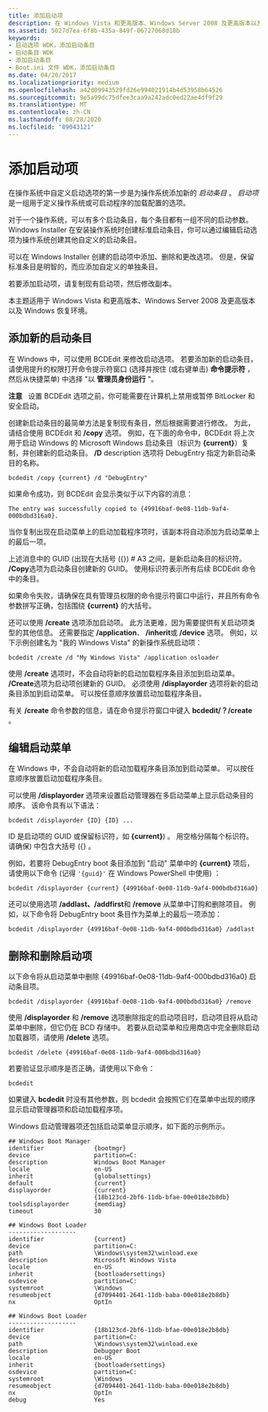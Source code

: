```yaml
---
title: 添加启动项
description: 在 Windows Vista 和更高版本、Windows Server 2008 及更高版本以及 Windows 恢复环境中添加启动项
ms.assetid: 5027d7ea-6f8b-435a-849f-06727068d18b
keywords:
- 启动选项 WDK，添加启动条目
- 启动条目 WDK
- 添加启动条目
- Boot.ini 文件 WDK，添加启动条目
ms.date: 04/20/2017
ms.localizationpriority: medium
ms.openlocfilehash: a42d09943529fd26e994021914b4d53958b64526
ms.sourcegitcommit: 9e5a99dc75dfee3caa9a242adc0ed22ae4df9f29
ms.translationtype: MT
ms.contentlocale: zh-CN
ms.lasthandoff: 08/28/2020
ms.locfileid: "89043121"
---
```

# <a name="adding-boot-entries"></a>添加启动项


在操作系统中自定义启动选项的第一步是为操作系统添加新的 *启动条目* 。 *启动项*是一组用于定义操作系统或可启动程序的加载配置的选项。

对于一个操作系统，可以有多个启动条目，每个条目都有一组不同的启动参数。 Windows Installer 在安装操作系统时创建标准启动条目，你可以通过编辑启动选项为操作系统创建其他自定义的启动条目。

可以在 Windows Installer 创建的启动项中添加、删除和更改选项。 但是，保留标准条目是明智的，而应添加自定义的单独条目。

若要添加启动项，请复制现有启动项，然后修改副本。

本主题适用于 Windows Vista 和更高版本、Windows Server 2008 及更高版本以及 Windows 恢复环境。

## <a name="adding-a-new-boot-entry"></a>添加新的启动条目 <a name="adding-a-new-boot-entry-in-windows-vista-and-later"></a>

在 Windows 中，可以使用 BCDEdit 来修改启动选项。 若要添加新的启动条目，请使用提升的权限打开命令提示符窗口 (选择并按住 (或右键单击) **命令提示符** ，然后从快捷菜单) 中选择 "以 **管理员身份运行** "。

**注意**   设置 BCDEdit 选项之前，你可能需要在计算机上禁用或暂停 BitLocker 和安全启动。

 

创建新启动条目的最简单方法是复制现有条目，然后根据需要进行修改。 为此，请结合使用 BCDEdit 和 **/copy** 选项。 例如，在下面的命令中，BCDEdit 将上次用于启动 Windows 的 Microsoft Windows 启动条目（标识为 **{current}**）复制，并创建新的启动条目。 **/D** description 选项将 DebugEntry 指定为新启动条目的名称。

```
bcdedit /copy {current} /d "DebugEntry"
```

如果命令成功，则 BCDEdit 会显示类似于以下内容的消息：

```
The entry was successfully copied to {49916baf-0e08-11db-9af4-000bdbd316a0}.
```

当你复制出现在启动菜单上的启动加载程序项时，该副本将自动添加为启动菜单上的最后一项。

上述消息中的 GUID (出现在大括号 ({}) # A3 之间，是新启动条目的标识符。 **/Copy**选项为启动条目创建新的 GUID。 使用标识符表示所有后续 BCDEdit 命令中的条目。

如果命令失败，请确保在具有管理员权限的命令提示符窗口中运行，并且所有命令参数拼写正确，包括围绕 **{current}** 的大括号。

还可以使用 **/create** 选项添加启动项。 此方法更难，因为需要提供有关启动项类型的其他信息。 还需要指定 **/application**、 **/inherit**或 **/device** 选项。 例如，以下示例创建名为 "我的 Windows Vista" 的新操作系统启动项：

```
bcdedit /create /d "My Windows Vista" /application osloader
```

使用 **/create** 选项时，不会自动将新的启动加载程序条目添加到启动菜单。 **/Create**选项为启动项创建新的 GUID。 必须使用 **/displayorder** 选项将新的启动条目添加到启动菜单。 可以按任意顺序放置启动加载程序条目。

有关 **/create** 命令参数的信息，请在命令提示符窗口中键入 **bcdedit/？/create** 。

## <a name="editing-the-boot-menu"></a>编辑启动菜单 <a name="editing-the-boot-menu-in-windows-vista-and-later"></a>

在 Windows 中，不会自动将新的启动加载程序条目添加到启动菜单。 可以按任意顺序放置启动加载程序条目。

可以使用 **/displayorder** 选项来设置启动管理器在多启动菜单上显示启动条目的顺序。 该命令具有以下语法：

```
bcdedit /displayorder {ID} {ID} ...
```

ID 是启动项的 GUID 或保留标识符，如 **{current}**) 。 用空格分隔每个标识符。 请确保) 中包含大括号 ({} 。

例如，若要将 DebugEntry boot 条目添加到 "启动" 菜单中的 **{current}** 项后，请使用以下命令 (记得 `'{guid}'` 在 Windows PowerShell 中使用) ：

```
bcdedit /displayorder {current} {49916baf-0e08-11db-9af4-000bdbd316a0}
```

还可以使用选项 **/addlast、/addfirst**和 **/remove** 从菜单中订购和删除项目。 例如，以下命令将 DebugEntry boot 条目作为菜单上的最后一项添加：

```
bcdedit /displayorder {49916baf-0e08-11db-9af4-000bdbd316a0} /addlast
```

## <a name="removing-and-deleting-a-boot-entry"></a>删除和删除启动项 <a name="removing-a-boot-entry-in-windows-vista-and-later"></a>

以下命令将从启动菜单中删除 {49916baf-0e08-11db-9af4-000bdbd316a0} 启动条目项。

```
bcdedit /displayorder {49916baf-0e08-11db-9af4-000bdbd316a0} /remove
```

使用 **/displayorder** 和 **/remove** 选项删除指定的启动项目时，启动项目将从启动菜单中删除，但它仍在 BCD 存储中。 若要从启动菜单和应用商店中完全删除启动加载器项，请使用 **/delete** 选项。

```
bcdedit /delete {49916baf-0e08-11db-9af4-000bdbd316a0}
```

若要验证显示顺序是否正确，请使用以下命令：

```
bcdedit
```

如果键入 **bcdedit** 时没有其他参数，则 bcdedit 会按照它们在菜单中出现的顺序显示启动管理器项和启动加载程序项。

Windows 启动管理器项还包括启动菜单显示顺序，如下面的示例所示。

```
## Windows Boot Manager
identifier              {bootmgr}
device                  partition=C:
description             Windows Boot Manager
locale                  en-US
inherit                 {globalsettings}
default                 {current}
displayorder            {current}
                        {18b123cd-2bf6-11db-bfae-00e018e2b8db}
toolsdisplayorder       {memdiag}
timeout                 30

## Windows Boot Loader
-------------------
identifier              {current}
device                  partition=C:
path                    \Windows\system32\winload.exe
description             Microsoft Windows Vista
locale                  en-US
inherit                 {bootloadersettings}
osdevice                partition=C:
systemroot              \Windows
resumeobject            {d7094401-2641-11db-baba-00e018e2b8db}
nx                      OptIn

## Windows Boot Loader
-------------------
identifier              {18b123cd-2bf6-11db-bfae-00e018e2b8db}
device                  partition=C:
path                    \Windows\system32\winload.exe
description             Debugger Boot
locale                  en-US
inherit                 {bootloadersettings}
osdevice                partition=C:
systemroot              \Windows
resumeobject            {d7094401-2641-11db-baba-00e018e2b8db}
nx                      OptIn
debug                   Yes
```
